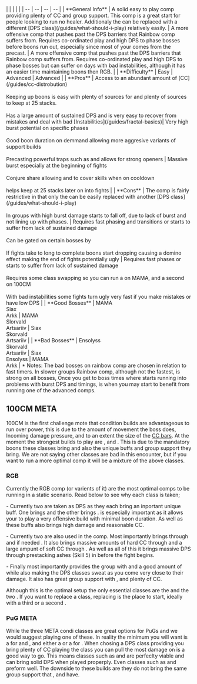 <Card title="META Comps Comparison">
| | <Composition name="_Rainbow"/> |<Composition name="_RGB"/> | <Composition name="_Rainbearbow"/> |
| -- | -- | -- | -- |
| **General Info** | A solid easy to play comp providing plenty of CC and group support. This comp is a great start for people looking to run no healer. Additionaly the <Specialization name="Weaver"/> can be replaced with a different [DPS class](/guides/what-should-i-play) relatively easily. | A more offensive comp that pushes past the DPS barriers that Rainbow comp suffers from. Requires co-ordinated play and high DPS to phase bosses before boons run out, especially since most of your <Boon name="Quickness"/> comes from the precast. | A more offensive comp that pushes past the DPS barriers that Rainbow comp suffers from. Requires co-ordinated play and high DPS to phase bosses but can suffer on days with bad instabilities, although it has an easier time maintaining boons then RGB. |
| **Difficulty** | Easy | Advanced | Advanced |
| **Pros** | Access to an abundant amount of [CC](/guides/cc-distrobution)<br/><br/>Keeping up boons is easy with plenty of sources for <Boon name="Might"/> and plenty of sources to keep <Condition name="Vulnerability"/> at 25 stacks.<br/><br/>Has a large amount of sustained DPS and is very easy to recover from mistakes and deal with bad [Instabilities](/guides/fractal-basics)| Very high burst potential on specific phases<br/><br/>Good boon duration on demmand allowing more aggresive variants of support builds<br/><br/>Precasting powerful traps such as <Skill name = "Frost Trap"/> and <Skill name = "Procession of Blades"/> allows for strong openers | Massive burst especially at the beginning of fights<br/><br/>Conjure share allowing <Specialization name="Soulbeast"/> and <Specialization name="Renegade"/> to cover skills when on cooldown<br/><br/><Specialization name="Weaver"/> helps keep <Condition name="Vulnerability"/> at 25 stacks later on into fights |
| **Cons** | The comp is fairly restrictive in that only the <Specialization name="Weaver"/> can be easily replaced with another [DPS class](/guides/what-should-i-play)<br/><br/>In groups with high burst <Specialization name="Berserker"/> damage starts to fall off, due to lack of burst and <Skill name="Berserk"/> not lining up with phases.  | Requires fast phasing and transitions or starts to suffer from lack of sustained damage<br/><br/>Can be gated on certain bosses by <Skill name = "SicEm!"/><br/><br/>If fights take to long to complete boons start dropping causing a domino effect making the end of fights potentially ugly | Requires fast phases or starts to suffer from lack of sustained damage<br/><br/>Requires some class swapping so you can run a <Specialization name="Berserker"/> on MAMA, and a second <Specialization name="Firebrand"/> on 100CM<br/><br/>With bad instabilities some fights turn ugly very fast if you make mistakes or have low DPS |
| **Good Bosses** | MAMA<br/>Siax<br/>Arkk | MAMA<br/>Slorvald<br/>Artsariiv | Siax<br/>Skorvald<br/>Artsariiv |
| **Bad Bosses** | Ensolyss<br/>Skorvald<br/>Artsariiv | Siax<br/>Ensolyss | MAMA<br/>Arkk |
* Notes: The bad bosses on rainbow comp are chosen in relation to fast timers. In slower groups Rainbow comp, although not the fastest, is strong on all bosses, Once you get to boss times where <Specialization name="Berserker"/> starts running into problems with burst DPS and <Skill name="Berserk"/> timings, is when you may start to benefit from running one of the advanced comps.

</Card>

## 100CM META

100CM is the first challenge mote that condition builds are advantageous to run over power, this is due to the amount of movement the boss does, Incoming damage pressure, and to an extent the size of the [CC bars](/guides/cc-distribution). At the moment the strongest builds to play are <BuildLink build="Condi Firebrand" specialization="Firebrand"/>, <BuildLink build="Condi Alac Renegade" specialization="Renegade"/> and <BuildLink build="Condi Soulbeast" specialization="Soulbeast"/>. This is due to the mandatory boons these classes bring and also the unique buffs and group support they bring. We are not saying other classes are bad in this encounter, but if you want to run a more optimal comp it will be a mixture of the above classes.

### RGB <Specialization name="Soulbeast" disableText/><Specialization name="Soulbeast" disableText/><Specialization name="Renegade" disableText/><Specialization name="Dragonhunter" disableText/><Specialization name="Dragonhunter" disableText/>

Currently the RGB comp (or varients of it) are the most optimal comps to be running in a static scenario. Read below to see why each class is taken;

<BuildLink build="Condi Soulbeast" specialization="Soulbeast"/> - Currently two <BuildLink build="Condi Soulbeast" specialization="Soulbeast"/> are taken as DPS as they each bring an inportant unique buff. One <BuildLink build="Condi Soulbeast" specialization="Soulbeast"/> brings <Skill name="Sun Spirit"/> and the other brings <Skill name="Moa Stance"/>. <Skill name="Moa Stance"/> is especially important as it allows your <BuildLink build="Condi Alac Renegade" specialization="Renegade"/> to play a very offensive build with minimal boon duration. As well as these buffs <BuildLink build="Condi Soulbeast" specialization="Soulbeast"/> also brings high damage and reasonable CC.

<BuildLink build="Condi Firebrand" specialization="Firebrand"/> - Currently two <BuildLink build="Condi Firebrand" specialization="Firebrand"/> are also used in the comp. Most importantly <BuildLink build="Condi Firebrand" specialization="Firebrand"/> brings <Boon name="Quickness"/> through <Skill name="Mantra of Potence"/> and if needed <Trait name="Liberators Vow"/>. It also brings massive amounts of hard CC through <Skill name="Sanctuary"/> and a large ampunt of soft CC through <Skill name="Chains of Light"/>. As well as all of this it brings massive DPS through prestacking ashes (Skill 5) in <Skill name="Tome of Justice"/> before the fight begins.

<BuildLink build="Condi Alac Renegade" specialization="Renegade"/> - Finally <BuildLink build="Condi Alac Renegade" specialization="Renegade"/> most importantly provides the group with <Boon name="Alacrity"/> and a good amount of <Boon name="Might"/> while also making the DPS classes sweat as you come very close to their damage. It also has great group support with <Skill name="Soulcleaves Summit"/>, <Skill name="Breakrazors Bastion"/> and plenty of CC.

Although this is the optimal setup the only essential classes are the <BuildLink build="Condi Alac Renegade" specialization="Renegade"/> and the two <BuildLink build="Condi Firebrand" specialization="Firebrand"/>. If you want to replace a class, replacing <BuildLink build="Condi Soulbeast" specialization="Soulbeast"/> is the place to start, ideally with a third <BuildLink build="Condi Firebrand" specialization="Firebrand"/> or a second <BuildLink build="Condi Alac Renegade" specialization="Renegade"/>.

### PuG META

While the three META condi classes are great options for PuGs and we would suggest playing one of these. In reality the minimum you will want is a <BuildLink build="Condi Alac Renegade" specialization="Renegade"/> for <Boon name="Alacrity"/> and <Boon name="Might"/>, and either a <BuildLink build="Condi Firebrand" specialization="Firebrand"/> or a <BuildLink build="Heal Firebrand" specialization="Firebrand"/> for <Boon name="Quickness"/>. When chosing a DPS class providing you bring plenty of CC playing the class you can pull the most damage on is a good way to go. This means classes such as <Specialization name="Mirage"/> and <Specialization name="Weaver" text="Condition Weaver"/> are perfeclty viable and can bring solid DPS when played properply. Even classes such as <Specialization name="Scourge" text="Condition Scourge"/> and <Specialization name="Holosmith" text="Condi Holo"/> preform well. The downside to these builds are they do not bring the same group support that <BuildLink build="Condi Firebrand" specialization="Firebrand"/>, <BuildLink build="Condi Alac Renegade" specialization="Renegade"/> and <BuildLink build="Condi Soulbeast" specialization="Soulbeast"/> have.

